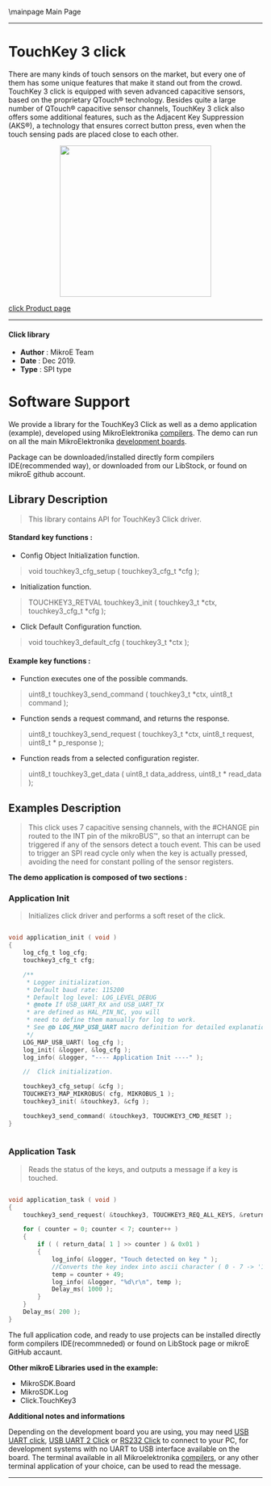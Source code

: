 \mainpage Main Page
 
---
# TouchKey 3 click

There are many kinds of touch sensors on the market, but every one of them has some unique features that make it stand out from the crowd. TouchKey 3 click is equipped with seven advanced capacitive sensors, based on the proprietary QTouch® technology. Besides quite a large number of QTouch® capacitive sensor channels, TouchKey 3 click also offers some additional features, such as the Adjacent Key Suppression (AKS®), a technology that ensures correct button press, even when the touch sensing pads are placed close to each other.

<p align="center">
  <img src="https://download.mikroe.com/images/click_for_ide/touchkey3_click.png" height=300px>
</p>

[click Product page](https://www.mikroe.com/touchkey-3-click)

---


#### Click library 

- **Author**        : MikroE Team
- **Date**          : Dec 2019.
- **Type**          : SPI type


# Software Support

We provide a library for the TouchKey3 Click 
as well as a demo application (example), developed using MikroElektronika 
[compilers](https://shop.mikroe.com/compilers). 
The demo can run on all the main MikroElektronika [development boards](https://shop.mikroe.com/development-boards).

Package can be downloaded/installed directly form compilers IDE(recommended way), or downloaded from our LibStock, or found on mikroE github account. 

## Library Description

> This library contains API for TouchKey3 Click driver.

#### Standard key functions :

- Config Object Initialization function.
> void touchkey3_cfg_setup ( touchkey3_cfg_t *cfg ); 
 
- Initialization function.
> TOUCHKEY3_RETVAL touchkey3_init ( touchkey3_t *ctx, touchkey3_cfg_t *cfg );

- Click Default Configuration function.
> void touchkey3_default_cfg ( touchkey3_t *ctx );


#### Example key functions :

- Function executes one of the possible commands.
> uint8_t touchkey3_send_command ( touchkey3_t *ctx, uint8_t command );
 
- Function sends a request command, and returns the response.
> uint8_t touchkey3_send_request ( touchkey3_t *ctx, uint8_t request, uint8_t * p_response );

- Function reads from a selected configuration register.
> uint8_t touchkey3_get_data ( uint8_t data_address, uint8_t * read_data );

## Examples Description

> This click uses 7 capacitive sensing channels, with the #CHANGE pin routed to the INT pin of the mikroBUS™, so that an interrupt can be triggered if any of the sensors detect a touch event. This can be used to trigger an SPI read cycle only when the key is actually pressed, avoiding the need for constant polling of the sensor registers.

**The demo application is composed of two sections :**

### Application Init 

> Initializes click driver and performs a soft reset of the click.

```c

void application_init ( void )
{
    log_cfg_t log_cfg;
    touchkey3_cfg_t cfg;

    /** 
     * Logger initialization.
     * Default baud rate: 115200
     * Default log level: LOG_LEVEL_DEBUG
     * @note If USB_UART_RX and USB_UART_TX 
     * are defined as HAL_PIN_NC, you will 
     * need to define them manually for log to work. 
     * See @b LOG_MAP_USB_UART macro definition for detailed explanation.
     */
    LOG_MAP_USB_UART( log_cfg );
    log_init( &logger, &log_cfg );
    log_info( &logger, "---- Application Init ----" );

    //  Click initialization.

    touchkey3_cfg_setup( &cfg );
    TOUCHKEY3_MAP_MIKROBUS( cfg, MIKROBUS_1 );
    touchkey3_init( &touchkey3, &cfg );

    touchkey3_send_command( &touchkey3, TOUCHKEY3_CMD_RESET );
}
  
```

### Application Task

> Reads the status of the keys, and outputs a message if a key is touched.

```c

void application_task ( void )
{ 
    touchkey3_send_request( &touchkey3, TOUCHKEY3_REQ_ALL_KEYS, &return_data );

    for ( counter = 0; counter < 7; counter++ )
    {
        if ( ( return_data[ 1 ] >> counter ) & 0x01 )
        {
            log_info( &logger, "Touch detected on key " );
            //Converts the key index into ascii character ( 0 - 7 -> '1' - '7')
            temp = counter + 49;
            log_info( &logger, "%d\r\n", temp );
            Delay_ms( 1000 );
        }
    }
    Delay_ms( 200 );
} 

```

The full application code, and ready to use projects can be  installed directly form compilers IDE(recommneded) or found on LibStock page or mikroE GitHub accaunt.

**Other mikroE Libraries used in the example:** 

- MikroSDK.Board
- MikroSDK.Log
- Click.TouchKey3

**Additional notes and informations**

Depending on the development board you are using, you may need 
[USB UART click](https://shop.mikroe.com/usb-uart-click), 
[USB UART 2 Click](https://shop.mikroe.com/usb-uart-2-click) or 
[RS232 Click](https://shop.mikroe.com/rs232-click) to connect to your PC, for 
development systems with no UART to USB interface available on the board. The 
terminal available in all Mikroelektronika 
[compilers](https://shop.mikroe.com/compilers), or any other terminal application 
of your choice, can be used to read the message.



---
